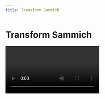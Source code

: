 ```yaml
---
title: Transform Sammich
---
```


# Transform Sammich

<Video url="https://www.youtube.com/embed/cx95Vbo6m5Y" />

There are a lot of quick-rendering effects inside of Ae –but some of them are limited in controls. By stacking two **Transform** effects around these minimal effects it is possible to add a ton of variety to your designs. Watch through Jake's tutorial ↑ for details on setup; then automate the process with this scriptlet ↓ for [KBar](https://aescripts.com/kbar/). 

## The code
``` js
if (app.project.activeItem.selectedProperties.length > 0 && app.project.activeItem.selectedProperties[0].propertyGroup(1).matchName == 'ADBE Effect Parade') {
    
app.beginUndoGroup('Apply Transform Sammich');

var selectedEffects = app.project.activeItem.selectedProperties;
var effectsGroup = selectedEffects[0].propertyGroup(1);
var firstEffectIdx = selectedEffects[0].propertyIndex;
var lastEffectIdx = selectedEffects[selectedEffects.length - 1].propertyIndex;

var first = effectsGroup.addProperty('ADBE Geometry2');
first.name = 'Sammich Top'
first('ADBE Geometry2-0001').expression = 'effect("Sammich Bottom")("ADBE Geometry2-0002")';
first('ADBE Geometry2-0002').expression = 'effect("Sammich Bottom")("ADBE Geometry2-0001")';
first('ADBE Geometry2-0003').expression = '100';
first('ADBE Geometry2-0005').expression = '-effect("Sammich Bottom")("ADBE Geometry2-0005")';
first('ADBE Geometry2-0006').expression = 'effect("Sammich Bottom")("ADBE Geometry2-0006")';
first('ADBE Geometry2-0007').expression = '-effect("Sammich Bottom")("ADBE Geometry2-0007")';
first.moveTo(firstEffectIdx);
var second = effectsGroup.addProperty('ADBE Geometry2');
second.name = 'Sammich Bottom'
second('ADBE Geometry2-0003').expression = '100';
second.moveTo(lastEffectIdx + 2);

app.endUndoGroup();
} else { alert('Select effects to make a Sammich') }
```

## Scriptlet setup

::: tip KBar icon
Download all of our KBar icons [here](kbar-icons.md)
:::

<Install 
    scriptlet 
    name="Sammich"
/>
